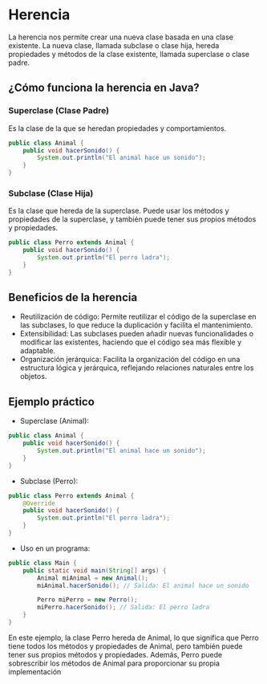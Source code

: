 # Herencia
La herencia nos permite crear una nueva clase basada en una clase existente. La nueva clase, llamada subclase o clase hija, hereda propiedades
y métodos de la clase existente, llamada superclase o clase padre.
## ¿Cómo funciona la herencia en Java?
### Superclase (Clase Padre)
Es la clase de la que se heredan propiedades y comportamientos.
```java
public class Animal {
    public void hacerSonido() {
        System.out.println("El animal hace un sonido");
    }
}
```
### Subclase (Clase Hija)
Es la clase que hereda de la superclase. Puede usar los métodos y propiedades de la superclase, y también puede tener sus propios métodos y propiedades.
```java
public class Perro extends Animal {
    public void hacerSonido() {
        System.out.println("El perro ladra");
    }
}
```
## Beneficios de la herencia
- Reutilización de código: Permite reutilizar el código de la superclase en las subclases, lo que reduce la duplicación y facilita el mantenimiento.
- Extensibilidad: Las subclases pueden añadir nuevas funcionalidades o modificar las existentes, haciendo que el código sea más flexible y adaptable.
- Organización jerárquica: Facilita la organización del código en una estructura lógica y jerárquica, reflejando relaciones naturales entre los objetos.
## Ejemplo práctico
- Superclase (Animal):
```java
public class Animal {
    public void hacerSonido() {
        System.out.println("El animal hace un sonido");
    }
}
```
- Subclase (Perro):
```java
public class Perro extends Animal {
    @Override
    public void hacerSonido() {
        System.out.println("El perro ladra");
    }
}
```
- Uso en un programa:
```java
public class Main {
    public static void main(String[] args) {
        Animal miAnimal = new Animal();
        miAnimal.hacerSonido(); // Salida: El animal hace un sonido

        Perro miPerro = new Perro();
        miPerro.hacerSonido(); // Salida: El perro ladra
    }
}
```
En este ejemplo, la clase Perro hereda de Animal, lo que significa que Perro tiene todos los métodos y propiedades de Animal, pero también puede tener sus propios métodos y propiedades.
Además, Perro puede sobrescribir los métodos de Animal para proporcionar su propia implementación
